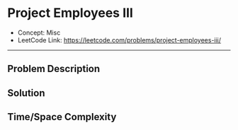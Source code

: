# Project Employees III

- Concept: Misc
- LeetCode Link: https://leetcode.com/problems/project-employees-iii/

---

## Problem Description

## Solution

## Time/Space Complexity

